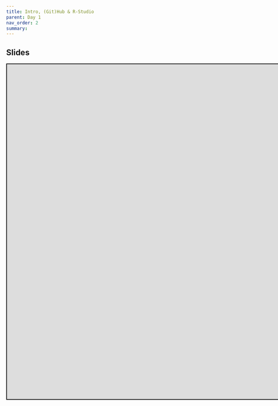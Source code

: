 ```yaml
---
title: Intro, (Git)Hub & R-Studio
parent: Day 1
nav_order: 2
summary: 
---
```



## Slides

<div class="shareagain" style="min-width:300px;margin:1em auto;">
  <iframe src="https://build-your-own-universe.netlify.app" width="1600" height="900" style="border:2px solid currentColor;" loading="lazy" allowfullscreen></iframe>
  <script>fitvids('.shareagain', {players: 'iframe'});</script>
</div>

